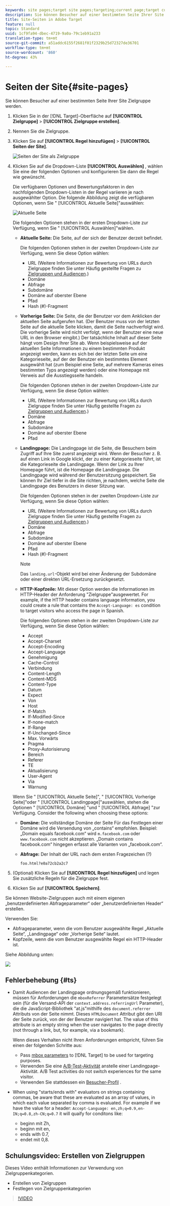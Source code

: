 ```yaml
---
keywords: site pages;target site pages;targeting;current page;target current page;previous page;target previous page;landing page;target landing page;http header
description: Sie können Besucher auf einer bestimmten Seite Ihrer Site Zielgruppe werden.
title: Site-Seiten in Adobe Target
feature: null
topic: Standard
uuid: 1cf9fa94-dbec-4719-9a0a-79c1eb91a233
translation-type: tm+mt
source-git-commit: a51addc6155f2681f01f2329b25d72327de36701
workflow-type: tm+mt
source-wordcount: '860'
ht-degree: 43%

---
```



# Seiten der Site{#site-pages}

Sie können Besucher auf einer bestimmten Seite Ihrer Site Zielgruppe werden.

1. Klicken Sie in der [!DNL Target]-Oberfläche auf **[!UICONTROL Zielgruppe]** > **[!UICONTROL Zielgruppe erstellen]**.
1. Nennen Sie die Zielgruppe.
1. Klicken Sie auf **[!UICONTROL Regel hinzufügen]** > **[!UICONTROL Seiten der Site]**.

   ![Seiten der Site als Zielgruppe](assets/target_site_pages.png)

1. Klicken Sie auf die Dropdown-Liste **[!UICONTROL Auswählen]** , wählen Sie eine der folgenden Optionen und konfigurieren Sie dann die Regel wie gewünscht.

   Die verfügbaren Optionen und Bewertungsfaktoren in den nachfolgenden Dropdown-Listen in der Regel variieren je nach ausgewählter Option. Die folgende Abbildung zeigt die verfügbaren Optionen, wenn Sie &quot; [!UICONTROL Aktuelle Seite]&quot;auswählen:

   ![Aktuelle Seite](/help/c-target/c-audiences/c-target-rules/assets/current-page.png)

   Die folgenden Optionen stehen in der ersten Dropdown-Liste zur Verfügung, wenn Sie &quot; [!UICONTROL Auswählen]&quot;wählen.

   * **Aktuelle Seite:** Die Seite, auf der sich der Benutzer derzeit befindet.

      Die folgenden Optionen stehen in der zweiten Dropdown-Liste zur Verfügung, wenn Sie diese Option wählen:

      * URL (Weitere Informationen zur Bewertung von URLs durch Zielgruppe finden Sie unter Häufig gestellte Fragen zu [Zielgruppen und Audiencen](/help/c-target/c-troubleshooting-targets-and-audiences/troubleshooting-targets-and-audiences.md).)
      * Domäne
      * Abfrage
      * Subdomäne
      * Domäne auf oberster Ebene
      * Pfad
      * Hash (#)-Fragment
   * **Vorherige Seite:** Die Seite, die der Benutzer vor dem Anklicken der aktuellen Seite aufgerufen hat. (Der Benutzer muss von der letzten Seite auf die aktuelle Seite klicken, damit die Seite nachverfolgt wird. Die vorherige Seite wird nicht verfolgt, wenn der Benutzer eine neue URL in den Browser eingibt.) Der tatsächliche Inhalt auf dieser Seite hängt vom Design Ihrer Site ab. Wenn beispielsweise auf der aktuellen Seite Informationen zu einem bestimmten Produkt angezeigt werden, kann es sich bei der letzten Seite um eine Kategorieseite, auf der der Benutzer ein bestimmtes Element ausgewählt hat (zum Beispiel eine Seite, auf mehrere Kameras eines bestimmten Typs angezeigt werden) oder eine Homepage mit Verweis auf die Ausstiegsseite handeln.

      Die folgenden Optionen stehen in der zweiten Dropdown-Liste zur Verfügung, wenn Sie diese Option wählen:

      * URL (Weitere Informationen zur Bewertung von URLs durch Zielgruppe finden Sie unter Häufig gestellte Fragen zu [Zielgruppen und Audiencen](/help/c-target/c-troubleshooting-targets-and-audiences/troubleshooting-targets-and-audiences.md).)
      * Domäne
      * Abfrage
      * Subdomäne
      * Domäne auf oberster Ebene
      * Pfad
   * **Landingpage:** Die Landingpage ist die Seite, die Besuchern beim Zugriff auf Ihre Site zuerst angezeigt wird. Wenn der Besucher z. B. auf einen Link in Google klickt, der zu einer Kategorieseite führt, ist die Kategorieseite die Landingpage. Wenn der Link zu Ihrer Homepage führt, ist die Homepage die Landingpage. Die Landingpage wird während der Benutzersitzung gespeichert. Sie können Ihr Ziel tiefer in die Site richten, je nachdem, welche Seite die Landingpage des Benutzers in dieser Sitzung war.

      Die folgenden Optionen stehen in der zweiten Dropdown-Liste zur Verfügung, wenn Sie diese Option wählen:

      * URL (Weitere Informationen zur Bewertung von URLs durch Zielgruppe finden Sie unter Häufig gestellte Fragen zu [Zielgruppen und Audiencen](/help/c-target/c-troubleshooting-targets-and-audiences/troubleshooting-targets-and-audiences.md).)
      * Domäne
      * Abfrage
      * Subdomäne
      * Domäne auf oberster Ebene
      * Pfad
      * Hash (#)-Fragment

      >[!NOTE]
      >
      >Das `landing.url`-Objekt wird bei einer Änderung der Subdomäne oder einer direkten URL-Ersetzung zurückgesetzt.

   * **HTTP-Kopfzeile:** Mit dieser Option werden die Informationen im HTTP-Header der Anforderung &quot;Zielgruppe&quot;ausgewertet. For example, if the HTTP header contains language information, you could create a rule that contains the `Accept-Language: es` condition to target visitors who access the page in Spanish.

      Die folgenden Optionen stehen in der zweiten Dropdown-Liste zur Verfügung, wenn Sie diese Option wählen:

      * Accept
      * Accept-Charset
      * Accept-Encoding
      * Accept-Language
      * Genehmigung
      * Cache-Control
      * Verbindung
      * Content-Length
      * Content-MDS
      * Content-Type
      * Datum
      * Expect
      * Von
      * Host
      * If-Match
      * If-Modified-Since
      * If-none-match
      * If-Range
      * If-Unchanged-Since
      * Max. Vorwärts
      * Pragma
      * Proxy-Autorisierung
      * Bereich
      * Referer
      * TE
      * Aktualisierung
      * User-Agent
      * Via
      * Warnung

   Wenn Sie &quot; [!UICONTROL Aktuelle Seite]&quot;, &quot; [!UICONTROL Vorherige Seite]&quot;oder &quot; [!UICONTROL Landingpage]&quot;auswählen, stehen die Optionen &quot; [!UICONTROL Domäne] &quot;und &quot; [!UICONTROL Abfrage] &quot;zur Verfügung. Consider the following when choosing these options:

   * **Domäne:** Die vollständige Domäne der Seite Für das Festlegen einer Domäne wird die Versendung von „contains“ empfohlen. Beispiel: „Domain equals facebook.com“ wird `m.facebook.com` oder `www.facebook.com` nicht akzeptieren. „Domain contains facebook.com“ hingegen erfasst alle Varianten von „facebook.com“.
   * **Abfrage:** Der Inhalt der URL nach dem ersten Fragezeichen (?) 

      `foo.html?e0a72cb2a2c7`





1. (Optional) Klicken Sie auf **[!UICONTROL Regel hinzufügen]** und legen Sie zusätzliche Regeln für die Zielgruppe fest.
1. Klicken Sie auf **[!UICONTROL Speichern]**.

Sie können Website-Zielgruppen auch mit einem eigenen „benutzerdefinierten Abfrageparameter“ oder „benutzerdefinierten Header“ erstellen.

Verwenden Sie:

* Abfrageparameter, wenn die vom Benutzer ausgewählte Regel „Aktuelle Seite“, „Landingpage“ oder „Vorherige Seite“ lautet.
* Kopfzeile, wenn die vom Benutzer ausgewählte Regel ein HTTP-Header ist.

Siehe Abbildung unten:

![](assets/site_pages.png)

## Fehlerbehebung {#ts}

* Damit Audiencen der Landingpage ordnungsgemäß funktionieren, müssen für Anforderungen die `mboxReferrer` Parametersätze festgelegt sein (für die Versand-API der `context.address.referringUrl` Parameter), die die JavaScript-Bibliothek &quot;at.js&quot;mithilfe des `document.referrer` Attributs von der Seite nimmt. Dieses `HTMLDocument` Attribut gibt den URI der Seite zurück, von der der Benutzer navigiert hat. The value of this attribute is an empty string when the user navigates to the page directly (not through a link, but, for example, via a bookmark).

   Wenn dieses Verhalten nicht Ihren Anforderungen entspricht, führen Sie einen der folgenden Schritte aus:

   * Pass [mbox parameters](/help/c-implementing-target/c-implementing-target-for-client-side-web/t-mbox-download/c-understanding-global-mbox/pass-parameters-to-global-mbox.md) to [!DNL Target] to be used for targeting purposes.
   * Verwenden Sie eine [A/B-Test-Aktivität](/help/c-activities/t-test-ab/test-ab.md) anstelle einer Landingpage-Aktivität. A/B Test activities do not switch experiences for the same visitor.
   * Verwenden Sie stattdessen ein [Besucher-Profil](/help/c-target/c-audiences/c-target-rules/visitor-profile.md) .

* When using &quot;starts/ends with&quot; evaluators on strings containing commas, be aware that these
are evaluated as an array of values, in which each value separated by comma is evaluated. For example if we have the value for a header: `Accept-Language: en,zh;q=0.9,en-IN;q=0.8,zh-CN;q=0.7` it will quaify for conditons like:
   * beginn mit Zh,
   * beginn mit en,
   * ends with 0.7,
   * endet mit 0,8.

## Schulungsvideo: Erstellen von Zielgruppen

Dieses Video enthält Informationen zur Verwendung von Zielgruppenkategorien.

* Erstellen von Zielgruppen
* Festlegen von Zielgruppenkategorien

>[!VIDEO](https://video.tv.adobe.com/v/17392)
